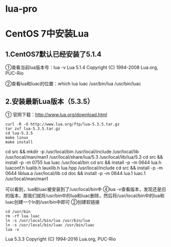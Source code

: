 # lua-pro
# CentOS 7中安装Lua
## 1.CentOS7默认已经安装了5.1.4
①查看当前lua版本号：lua -v
Lua 5.1.4  Copyright (C) 1994-2008 Lua.org, PUC-Rio

②查看lua和luac的位置：which lua luac
/usr/bin/lua
/usr/bin/luac

## 2.安装最新Lua版本（5.3.5）
① 官网下载：http://www.lua.org/download.html
```
curl -R -O http://www.lua.org/ftp/lua-5.3.5.tar.gz
tar zxf lua-5.3.5.tar.gz
cd lua-5.3.5
make linux
make install
```
cd src && mkdir -p /usr/local/bin /usr/local/include /usr/local/lib /usr/local/man/man1 /usr/local/share/lua/5.3 /usr/local/lib/lua/5.3
cd src && install -p -m 0755 lua luac /usr/local/bin
cd src && install -p -m 0644 lua.h luaconf.h lualib.h lauxlib.h lua.hpp /usr/local/include
cd src && install -p -m 0644 liblua.a /usr/local/lib
cd doc && install -p -m 0644 lua.1 luac.1 /usr/local/man/man1

可以看到，lua和luac被安装到了/usr/local/bin中
④lua -v查看版本，发现还是旧的版本，那我们就将/usr/bin中的lua和luac删除，然后将/usr/local/bin中的lua和luac创建一个ln到/usr/bin中即可
②创建软链接
```
cd /usr/bin
rm -rf lua luac
ln -s /usr/local/bin/lua /usr/bin/lua
ln -s /usr/local/bin/luac /usr/bin/luac
lua -v
```
Lua 5.3.3  Copyright (C) 1994-2016 Lua.org, PUC-Rio
